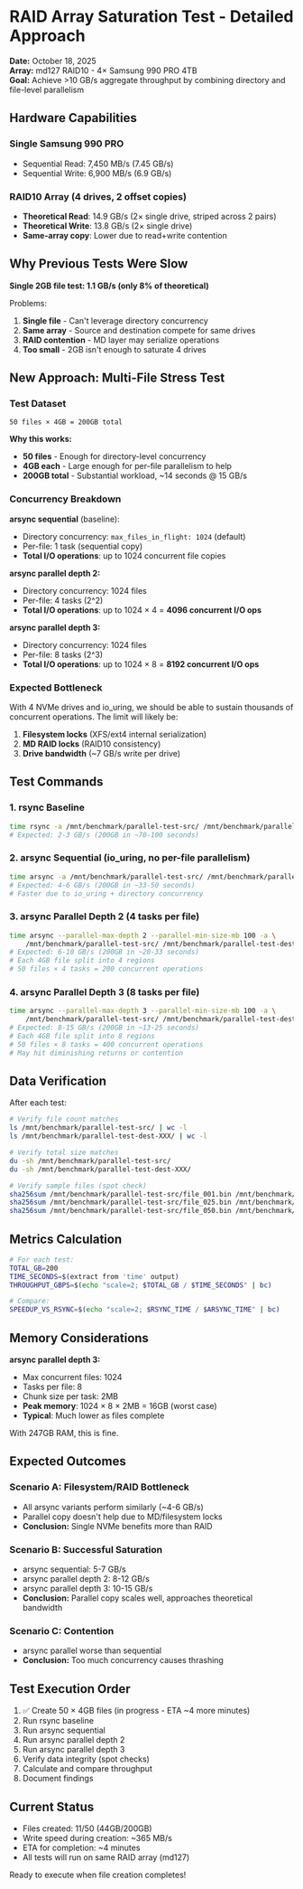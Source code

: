 # RAID Array Saturation Test - Detailed Approach

**Date:** October 18, 2025  
**Array:** md127 RAID10 - 4× Samsung 990 PRO 4TB  
**Goal:** Achieve >10 GB/s aggregate throughput by combining directory and file-level parallelism

## Hardware Capabilities

### Single Samsung 990 PRO
- Sequential Read: 7,450 MB/s (7.45 GB/s)
- Sequential Write: 6,900 MB/s (6.9 GB/s)

### RAID10 Array (4 drives, 2 offset copies)
- **Theoretical Read**: 14.9 GB/s (2× single drive, striped across 2 pairs)
- **Theoretical Write**: 13.8 GB/s (2× single drive)
- **Same-array copy**: Lower due to read+write contention

## Why Previous Tests Were Slow

**Single 2GB file test: 1.1 GB/s (only 8% of theoretical)**

Problems:
1. **Single file** - Can't leverage directory concurrency
2. **Same array** - Source and destination compete for same drives
3. **RAID contention** - MD layer may serialize operations
4. **Too small** - 2GB isn't enough to saturate 4 drives

## New Approach: Multi-File Stress Test

### Test Dataset
```
50 files × 4GB = 200GB total
```

**Why this works:**
- **50 files** - Enough for directory-level concurrency
- **4GB each** - Large enough for per-file parallelism to help
- **200GB total** - Substantial workload, ~14 seconds @ 15 GB/s

### Concurrency Breakdown

**arsync sequential** (baseline):
- Directory concurrency: `max_files_in_flight: 1024` (default)
- Per-file: 1 task (sequential copy)
- **Total I/O operations**: up to 1024 concurrent file copies

**arsync parallel depth 2:**
- Directory concurrency: 1024 files
- Per-file: 4 tasks (2^2)
- **Total I/O operations**: up to 1024 × 4 = **4096 concurrent I/O ops**

**arsync parallel depth 3:**
- Directory concurrency: 1024 files
- Per-file: 8 tasks (2^3)
- **Total I/O operations**: up to 1024 × 8 = **8192 concurrent I/O ops**

### Expected Bottleneck

With 4 NVMe drives and io_uring, we should be able to sustain thousands of concurrent operations. The limit will likely be:
1. **Filesystem locks** (XFS/ext4 internal serialization)
2. **MD RAID locks** (RAID10 consistency)
3. **Drive bandwidth** (~7 GB/s write per drive)

## Test Commands

### 1. rsync Baseline
```bash
time rsync -a /mnt/benchmark/parallel-test-src/ /mnt/benchmark/parallel-test-dest-rsync/
# Expected: 2-3 GB/s (200GB in ~70-100 seconds)
```

### 2. arsync Sequential (io_uring, no per-file parallelism)
```bash
time arsync -a /mnt/benchmark/parallel-test-src/ /mnt/benchmark/parallel-test-dest-seq/
# Expected: 4-6 GB/s (200GB in ~33-50 seconds)
# Faster due to io_uring + directory concurrency
```

### 3. arsync Parallel Depth 2 (4 tasks per file)
```bash
time arsync --parallel-max-depth 2 --parallel-min-size-mb 100 -a \
    /mnt/benchmark/parallel-test-src/ /mnt/benchmark/parallel-test-dest-par2/
# Expected: 6-10 GB/s (200GB in ~20-33 seconds)
# Each 4GB file split into 4 regions
# 50 files × 4 tasks = 200 concurrent operations
```

### 4. arsync Parallel Depth 3 (8 tasks per file)
```bash
time arsync --parallel-max-depth 3 --parallel-min-size-mb 100 -a \
    /mnt/benchmark/parallel-test-src/ /mnt/benchmark/parallel-test-dest-par3/
# Expected: 8-15 GB/s (200GB in ~13-25 seconds)
# Each 4GB file split into 8 regions
# 50 files × 8 tasks = 400 concurrent operations
# May hit diminishing returns or contention
```

## Data Verification

After each test:
```bash
# Verify file count matches
ls /mnt/benchmark/parallel-test-src/ | wc -l
ls /mnt/benchmark/parallel-test-dest-XXX/ | wc -l

# Verify total size matches
du -sh /mnt/benchmark/parallel-test-src/
du -sh /mnt/benchmark/parallel-test-dest-XXX/

# Verify sample files (spot check)
sha256sum /mnt/benchmark/parallel-test-src/file_001.bin /mnt/benchmark/parallel-test-dest-XXX/file_001.bin
sha256sum /mnt/benchmark/parallel-test-src/file_025.bin /mnt/benchmark/parallel-test-dest-XXX/file_025.bin
sha256sum /mnt/benchmark/parallel-test-src/file_050.bin /mnt/benchmark/parallel-test-dest-XXX/file_050.bin
```

## Metrics Calculation

```bash
# For each test:
TOTAL_GB=200
TIME_SECONDS=$(extract from 'time' output)
THROUGHPUT_GBPS=$(echo "scale=2; $TOTAL_GB / $TIME_SECONDS" | bc)

# Compare:
SPEEDUP_VS_RSYNC=$(echo "scale=2; $RSYNC_TIME / $ARSYNC_TIME" | bc)
```

## Memory Considerations

**arsync parallel depth 3:**
- Max concurrent files: 1024
- Tasks per file: 8
- Chunk size per task: 2MB
- **Peak memory**: 1024 × 8 × 2MB = 16GB (worst case)
- **Typical**: Much lower as files complete

With 247GB RAM, this is fine.

## Expected Outcomes

### Scenario A: Filesystem/RAID Bottleneck
- All arsync variants perform similarly (~4-6 GB/s)
- Parallel copy doesn't help due to MD/filesystem locks
- **Conclusion:** Single NVMe benefits more than RAID

### Scenario B: Successful Saturation
- arsync sequential: 5-7 GB/s
- arsync parallel depth 2: 8-12 GB/s
- arsync parallel depth 3: 10-15 GB/s
- **Conclusion:** Parallel copy scales well, approaches theoretical bandwidth

### Scenario C: Contention
- arsync parallel worse than sequential
- **Conclusion:** Too much concurrency causes thrashing

## Test Execution Order

1. ✅ Create 50 × 4GB files (in progress - ETA ~4 more minutes)
2. Run rsync baseline
3. Run arsync sequential
4. Run arsync parallel depth 2
5. Run arsync parallel depth 3
6. Verify data integrity (spot checks)
7. Calculate and compare throughput
8. Document findings

## Current Status

- Files created: 11/50 (44GB/200GB)
- Write speed during creation: ~365 MB/s
- ETA for completion: ~4 minutes
- All tests will run on same RAID array (md127)

Ready to execute when file creation completes!

